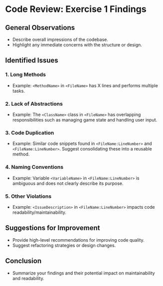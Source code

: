 # Code Review: Exercise 1 Findings

## General Observations
- Describe overall impressions of the codebase.
- Highlight any immediate concerns with the structure or design.

## Identified Issues
### 1. Long Methods
- Example: `<MethodName>` in `<FileName>` has X lines and performs multiple tasks.

### 2. Lack of Abstractions
- Example: The `<ClassName>` class in `<FileName>` has overlapping responsibilities such as managing game state and handling user input.

### 3. Code Duplication
- Example: Similar code snippets found in `<FileName:LineNumber>` and `<FileName:LineNumber>`. Suggest consolidating these into a reusable method.

### 4. Naming Conventions
- Example: Variable `<VariableName>` in `<FileName:LineNumber>` is ambiguous and does not clearly describe its purpose.

### 5. Other Violations
- Example: `<IssueDescription>` in `<FileName:LineNumber>` impacts code readability/maintainability.

## Suggestions for Improvement
- Provide high-level recommendations for improving code quality.
- Suggest refactoring strategies or design changes.

## Conclusion
- Summarize your findings and their potential impact on maintainability and readability.
